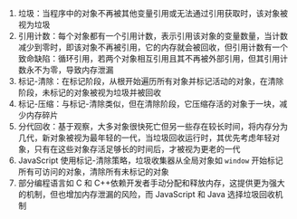 1. 垃圾：当程序中的对象不再被其他变量引用或无法通过引用获取时，该对象被视为垃圾
2. 引用计数：每个对象都有一个引用计数，表示引用该对象的变量数量，当计数减少到零时，即该对象不再被引用，它的内存就会被回收，但引用计数有一个致命缺陷：循环引用，若两个对象相互引用且其不再被外部引用，但其引用计数永不为零，导致内存泄漏
3. 标记-清除：在标记阶段，从根开始遍历所有对象并标记活动的对象，在清除阶段，未标记的对象被视为垃圾并被回收
4. 标记-压缩：与标记-清除类似，但在清除阶段，它压缩存活的对象于一块，减少内存碎片
5. 分代回收：基于观察，大多对象很快死亡但另一些存在较长时间，将内存分为几代，新对象被视为最年轻的一代，当垃圾回收运行时，其优先考虑年轻对象，只有在这些对象存活足够长的时间后，才被视为更老的一代
6. JavaScript 使用标记-清除策略，垃圾收集器从全局对象如 `window` 开始标记所有可访问的对象，清除所有未标记的对象
8. 部分编程语言如 C 和 C++依赖开发者手动分配和释放内存，这提供更为强大的机制，但也增加内存泄漏的风险，而 JavaScript 和 Java 选择垃圾回收机制
